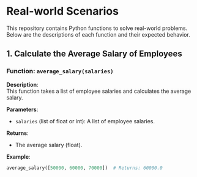 # Real-world Scenarios

This repository contains Python functions to solve real-world problems. Below are the descriptions of each function and their expected behavior.

## 1. Calculate the Average Salary of Employees

### Function: `average_salary(salaries)`

**Description**:  
This function takes a list of employee salaries and calculates the average salary.

**Parameters**:
- `salaries` (list of float or int): A list of employee salaries.

**Returns**:
- The average salary (float).

**Example**:
```python
average_salary([50000, 60000, 70000])  # Returns: 60000.0
